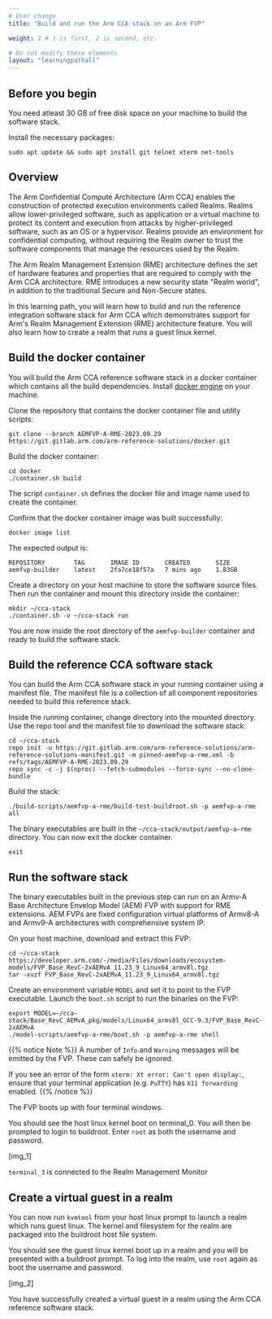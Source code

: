 ```yaml
---
# User change
title: "Build and run the Arm CCA stack on an Arm FVP"

weight: 2 # 1 is first, 2 is second, etc.

# Do not modify these elements
layout: "learningpathall"
---
```



## Before you begin

You need atleast 30 GB of free disk space on your machine to build the software stack.

Install the necessary packages:

```console
sudo apt update && sudo apt install git telnet xterm net-tools
```

## Overview

The Arm Confidential Compute Architecture (Arm CCA) enables the construction of protected execution
environments called Realms. Realms allow lower-privileged software, such as application or a virtual machine to
protect its content and execution from attacks by higher-privileged software, such as an OS or a hypervisor. Realms provide an environment for confidential computing, without requiring the Realm owner to trust the software components that manage the resources used by the Realm.

The Arm Realm Management Extension (RME) architecture defines the set of hardware features and properties that are required to comply with the Arm CCA architecture. RME introduces a new security state "Realm world", in addition to the traditional Secure and Non-Secure states.

In this learning path, you will learn how to build and run the reference integration software stack for Arm CCA which demonstrates support for Arm's Realm Management Extension (RME) architecture feature. You will also learn how to create a realm that runs a guest linux kernel. 

## Build the docker container

You will build the Arm CCA reference software stack in a docker container which contains all the build dependencies. 
Install [docker engine](/install-guides/docker/docker-engine) on your machine.

Clone the repository that contains the docker container file and utility scripts:

```console
git clone --branch AEMFVP-A-RME-2023.09.29 https://git.gitlab.arm.com/arm-reference-solutions/docker.git
```
Build the docker container:

```console
cd docker
./container.sh build
```
The script `container.sh` defines the docker file and image name used to create the container.

Confirm that the docker container image was built successfully:

```
docker image list
```

The expected output is:

```output
REPOSITORY        TAG       IMAGE ID       CREATED       SIZE
aemfvp-builder    latest    2fa7ce18f57a   7 mins ago    1.83GB
```

Create a directory on your host machine to store the software source files. Then run the container and mount this directory inside the container:

```console
mkdir ~/cca-stack
./container.sh -v ~/cca-stack run
```

You are now inside the root directory of the `aemfvp-builder` container and ready to build the software stack.

## Build the reference CCA software stack

You can build the Arm CCA software stack in your running container using a manifest file. The manifest file is a collection of all component repositories needed to build this reference stack. 

Inside the running container, change directory into the mounted directory.
Use the repo tool and the manifest file to download the software stack:

```console
cd ~/cca-stack
repo init -u https://git.gitlab.arm.com/arm-reference-solutions/arm-reference-solutions-manifest.git -m pinned-aemfvp-a-rme.xml -b refs/tags/AEMFVP-A-RME-2023.09.29
repo sync -c -j $(nproc) --fetch-submodules --force-sync --no-clone-bundle
```

Build the stack:

```console
./build-scripts/aemfvp-a-rme/build-test-buildroot.sh -p aemfvp-a-rme all
```

The binary executables are built in the `~/cca-stack/output/aemfvp-a-rme` directory.
You can now exit the docker container.

```console
exit
```

## Run the software stack

The binary executables built in the previous step can run on an Armv-A Base Architecture Envelop Model (AEM) FVP with support for RME extensions. AEM FVPs are fixed configuration virtual platforms of Armv8-A and  Armv9-A architectures with comprehensive system IP.  

On your host machine, download and extract this FVP:

```console
cd ~/cca-stack
https://developer.arm.com/-/media/Files/downloads/ecosystem-models/FVP_Base_RevC-2xAEMvA_11.23_9_Linux64_armv8l.tgz
tar -xvzf FVP_Base_RevC-2xAEMvA_11.23_9_Linux64_armv8l.tgz
```

Create an environment variable `MODEL` and set it to point to the FVP executable. Launch the `boot.sh` script to run the binaries on the FVP:

```console
export MODEL=~/cca-stack/Base_RevC_AEMvA_pkg/models/Linux64_armv8l_GCC-9.3/FVP_Base_RevC-2xAEMvA
./model-scripts/aemfvp-a-rme/boot.sh -p aemfvp-a-rme shell
```

{{% notice Note %}}
A number of `Info` and `Warning` messages will be emitted by the FVP. These can safely be ignored.

If you see an error of the form `xterm: Xt error: Can't open display:`, ensure that your terminal application (e.g. `PuTTY`) has `X11 forwarding` enabled.
{{% /notice %}}

The FVP boots up with four terminal windows. 

You should see the host linux kernel boot on terminal_0. You will then be prompted to login to buildroot. Enter `root` as both the username and password.

[img_1]


`terminal_3` is connected to the Realm Management Monitor
## Create a virtual guest in a realm

You can now run `kvmtool` from your host linux prompt to launch a realm which runs guest linux. The kernel and filesystem for the realm are packaged into the buildroot host file system.

You should see the guest linux kernel boot up in a realm and you will be presented with a buildroot prompt. To log into the realm, use `root` again as boot the username and password.

[img_2]

You have successfully created a virtual guest in a realm using the Arm CCA reference software stack.
